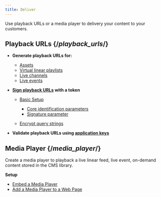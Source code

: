 ```yaml
---
title: Deliver
---
```


Use playback URLs or a media player to delivery your content to your customers.

## Playback URLs  {/*playback_urls*/}

- **Generate playback URLs for:**
  - [Assets](#assets)
  - [Virtual linear playlists](#virtual-linear-playlists)
  - [Live channels](#live-channels)
  - [Live events](#live-events)

- **[Sign playback URLs](#signing-playback-urls-with-token) with a token**

    - [Basic Setup](#basic-setup)

        - [Core identification parameters](#core-identification-parameters)
        - [Signature parameter](#digital-signature)
    - [Encrypt query strings](#encrypt-query-strings)
- **Validate playback URLs using [application keys](#application-keys)**

## Media Player  {/*media_player*/}

Create a media player to playback a live linear feed, live event, on-demand content stored in the CMS library.

**Setup**

- [Embed a Media Player](/uplynk/deliver/media_player/embed_media_player)
- [Add a Media Player to a Web Page](/uplynk/deliver/media_player/add_media_player_to_web_page)
